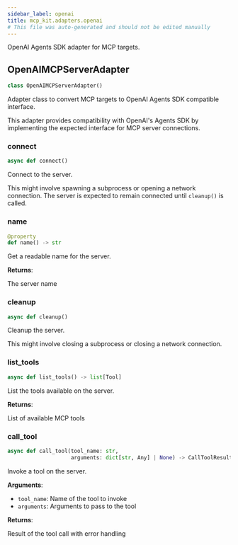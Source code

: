 ```yaml
---
sidebar_label: openai
title: mcp_kit.adapters.openai
# This file was auto-generated and should not be edited manually
---
```


OpenAI Agents SDK adapter for MCP targets.

## OpenAIMCPServerAdapter

```python
class OpenAIMCPServerAdapter()
```

Adapter class to convert MCP targets to OpenAI Agents SDK compatible interface.

This adapter provides compatibility with OpenAI&#x27;s Agents SDK by implementing
the expected interface for MCP server connections.

### connect

```python
async def connect()
```

Connect to the server.

This might involve spawning a subprocess or opening a network connection.
The server is expected to remain connected until `cleanup()` is called.

### name

```python
@property
def name() -> str
```

Get a readable name for the server.

**Returns**:

The server name

### cleanup

```python
async def cleanup()
```

Cleanup the server.

This might involve closing a subprocess or closing a network connection.

### list\_tools

```python
async def list_tools() -> list[Tool]
```

List the tools available on the server.

**Returns**:

List of available MCP tools

### call\_tool

```python
async def call_tool(tool_name: str,
                    arguments: dict[str, Any] | None) -> CallToolResult
```

Invoke a tool on the server.

**Arguments**:

- `tool_name`: Name of the tool to invoke
- `arguments`: Arguments to pass to the tool

**Returns**:

Result of the tool call with error handling

